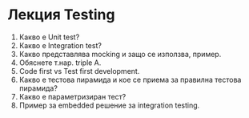 # Лекция Testing

1. Какво е Unit test?
2. Какво е Integration test?
3. Какво представлява mocking и защо се използва, пример.
4. Обяснете т.нар. triple A.
5. Code first vs Test first development.
6. Какво е тестова пирамида и кое се приема за правилна тестова пирамида?
7. Какво е параметризиран тест?
8. Пример за embedded решение за integration testing.